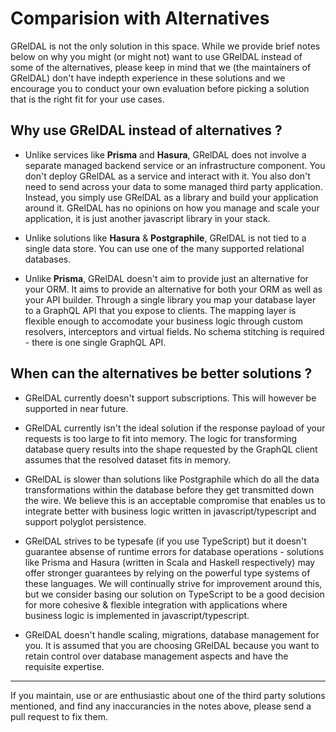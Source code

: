 # Comparision with Alternatives

GRelDAL is not the only solution in this space. While we provide brief notes below on why you might (or might not) want to use GRelDAL instead of some of the alternatives, please keep in mind that we (the maintainers of GRelDAL) don't have indepth experience in these solutions and we encourage you to conduct your own evaluation before picking a solution that is the right fit for your use cases.

## Why use GRelDAL instead of alternatives ?

- Unlike services like **Prisma** and **Hasura**, GRelDAL does not involve a separate managed backend service or an infrastructure component. You don't deploy GRelDAL as a service and interact with it. You also don't need to send across your data to some managed third party application. Instead, you simply use GRelDAL as a library and build your application around it. GRelDAL has no opinions on how you manage and scale your application, it is just another javascript library in your stack.

- Unlike solutions like **Hasura** & **Postgraphile**, GRelDAL is not tied to a single data store. You can use one of the many supported relational databases.

- Unlike **Prisma**, GRelDAL doesn't aim to provide just an alternative for your ORM. It aims to provide an alternative for both your ORM as well as your API builder. Through a single library you map your database layer to a GraphQL API that you expose to clients. The mapping layer is flexible enough to accomodate your business logic through custom resolvers, interceptors and virtual fields. No schema stitching is required - there is one single GraphQL API.

## When can the alternatives be better solutions ?

- GRelDAL currently doesn't support subscriptions. This will however be supported in near future.

- GRelDAL currently isn't the ideal solution if the response payload of your requests is too large to fit into memory. The logic for transforming database query results into the shape requested by the GraphQL client assumes that the resolved dataset fits in memory.

- GRelDAL is slower than solutions like Postgraphile which do all the data transformations within the database before they get transmitted down the wire. We believe this is an acceptable compromise that enables us to integrate better with business logic written in javascript/typescript and support polyglot persistence.

- GRelDAL strives to be typesafe (if you use TypeScript) but it doesn't guarantee absense of runtime errors for database operations - solutions like Prisma and Hasura (written in Scala and Haskell respectively) may offer stronger guarantees by relying on the powerful type systems of these languages. We will continually strive for improvement around this, but we consider basing our solution on TypeScript to be a good decision for more cohesive & flexible integration with applications where business logic is implemented in javascript/typescript.

- GRelDAL doesn't handle scaling, migrations, database management for you. It is assumed that you are choosing GRelDAL because you want to retain control over database management aspects and have the requisite expertise.

---

If you maintain, use or are enthusiastic about one of the third party solutions mentioned, and find any inaccurancies in the notes above, please send a pull request to fix them.

